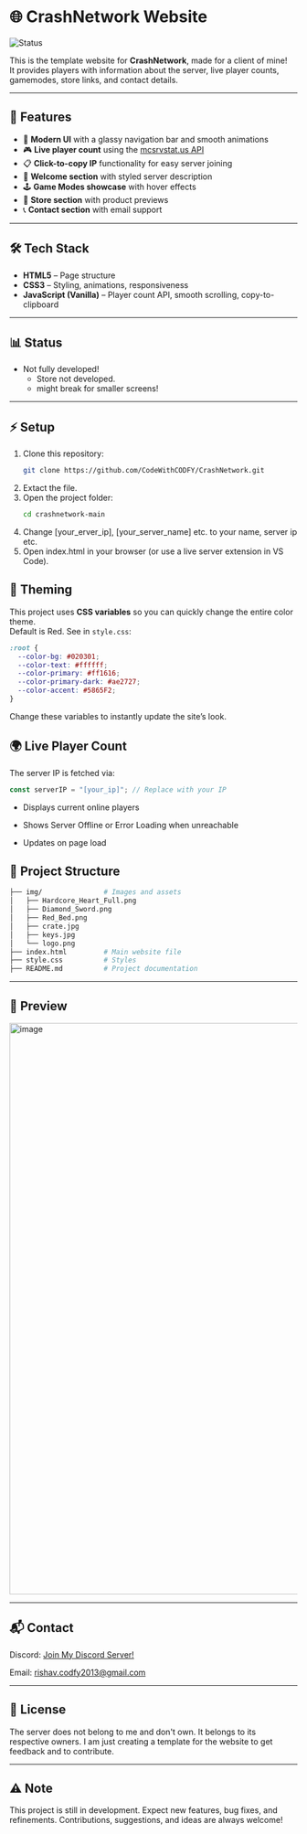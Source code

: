 # 🌐 CrashNetwork Website

![Status](https://img.shields.io/badge/status-not%20fully%20developed-orange?style=for-the-badge)

This is the template website for **CrashNetwork**, made for a client of mine!  
It provides players with information about the server, live player counts, gamemodes, store links, and contact details.

---

## 🚀 Features
- 🎨 **Modern UI** with a glassy navigation bar and smooth animations  
- 🎮 **Live player count** using the [mcsrvstat.us API](https://api.mcsrvstat.us/)  
- 📋 **Click-to-copy IP** functionality for easy server joining  
- 📜 **Welcome section** with styled server description  
- 🕹️ **Game Modes showcase** with hover effects  
- 🛒 **Store section** with product previews  
- 📞 **Contact section** with email support 

---

## 🛠️ Tech Stack
- **HTML5** – Page structure  
- **CSS3** – Styling, animations, responsiveness  
- **JavaScript (Vanilla)** – Player count API, smooth scrolling, copy-to-clipboard  

---

## 📊 Status
- Not fully developed!
  - Store not developed.
  - might break for smaller screens!

---

## ⚡ Setup
1. Clone this repository:
   ```bash
   git clone https://github.com/CodeWithCODFY/CrashNetwork.git
   ```
2. Extact the file.
3. Open the project folder:
   ```bash
   cd crashnetwork-main
   ```
4. Change [your_erver_ip], [your_server_name] etc. to your name, server ip etc.
6. Open index.html in your browser (or use a live server extension in VS Code).

## 🎨 Theming
This project uses **CSS variables** so you can quickly change the entire color theme.  
Default is Red. See in `style.css`:

```css
:root {
  --color-bg: #020301;
  --color-text: #ffffff;
  --color-primary: #ff1616;
  --color-primary-dark: #ae2727;
  --color-accent: #5865F2;
}
```
Change these variables to instantly update the site’s look.

## 🌍 Live Player Count
The server IP is fetched via:

  ```js
  const serverIP = "[your_ip]"; // Replace with your IP
  ```
- Displays current online players

- Shows Server Offline or Error Loading when unreachable

- Updates on page load

## 📂 Project Structure

  ```bash
  ├── img/               # Images and assets
  │   ├── Hardcore_Heart_Full.png
  │   ├── Diamond_Sword.png
  │   ├── Red_Bed.png
  │   ├── crate.jpg
  │   ├── keys.jpg
  │   └── logo.png
  ├── index.html         # Main website file
  ├── style.css          # Styles 
  ├── README.md          # Project documentation
  ```

---

## 📸 Preview
<img width="1920" height="1000" alt="image" src="https://github.com/user-attachments/assets/c795ce77-4fe1-43f1-934e-12096ea3390d" />

---

## 📬 Contact
Discord: [Join My Discord Server!](https://dsc.gg/code-with-codfy)

Email: rishav.codfy2013@gmail.com

---

## 📜 License

The server does not belong to me and don't own. It belongs to its respective owners.
I am just creating a template for the website to get feedback and to contribute.

---

## ⚠️ Note

This project is still in development. Expect new features, bug fixes, and refinements.
Contributions, suggestions, and ideas are always welcome!
